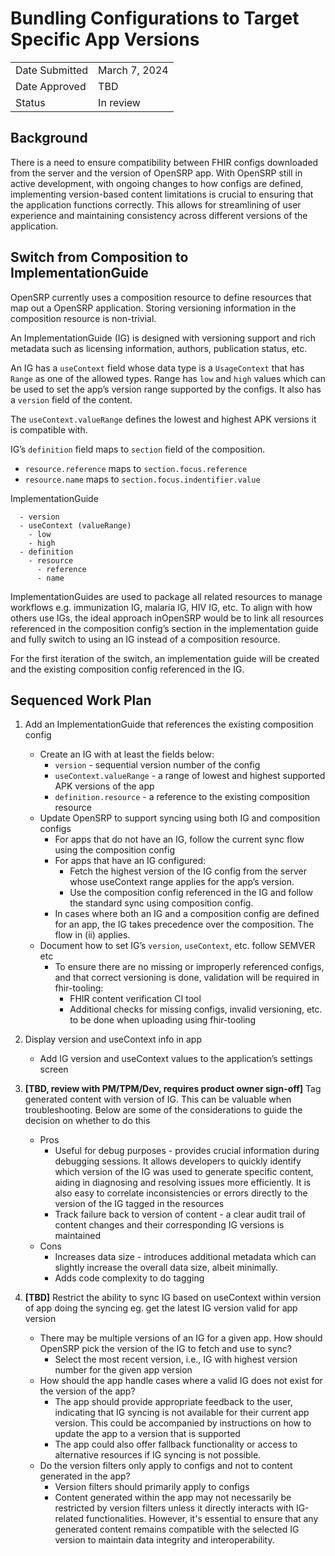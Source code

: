 # Bundling Configurations to Target Specific App Versions

|||
---|---
Date Submitted | March 7, 2024
Date Approved | TBD
Status | In review

## Background

There is a need to ensure compatibility between FHIR configs downloaded from the server and the version of OpenSRP app. With OpenSRP still in active development, with ongoing changes to how configs are defined, implementing version-based content limitations is crucial to ensuring that the application functions correctly. This allows for streamlining of user experience and maintaining consistency across different versions of the application.

## Switch from Composition to ImplementationGuide

OpenSRP currently uses a composition resource to define resources that map out a OpenSRP application. Storing versioning information in the composition resource is non-trivial.

An ImplementationGuide (IG) is designed with versioning support and rich metadata such as licensing information, authors, publication status, etc.

An IG has a `useContext` field whose data type is a `UsageContext` that has `Range` as one of the allowed types. Range has `low` and `high` values which can be used to set the app’s version range supported by the configs. It also has a `version` field of the content.

The `useContext.valueRange` defines the lowest and highest APK versions it is compatible with.

IG’s `definition` field maps to `section` field of the composition.

* `resource.reference` maps to `section.focus.reference`
* `resource.name` maps to `section.focus.indentifier.value`

ImplementationGuide

```
  - version
  - useContext (valueRange)
    - low
    - high
  - definition
    - resource
      - reference
      - name
```

ImplementationGuides are used to package all related resources to manage workflows e.g. immunization IG, malaria IG, HIV IG, etc. To align with how others use IGs, the ideal approach inOpenSRP would be to link all resources referenced in the composition config’s section in the implementation guide and fully switch to using an IG instead of a composition resource. 

For the first iteration of the switch, an implementation guide will be created and the existing composition config referenced in the IG.

## Sequenced Work Plan

1. Add an ImplementationGuide that references the existing composition config
    * Create an IG with at least the fields below:
        * `version` - sequential version number of the config
        * `useContext.valueRange` - a range of lowest and highest supported APK versions of the app
        * `definition.resource` - a reference to the existing composition resource
    * Update OpenSRP to support syncing using both IG and composition configs
        * For apps that do not have an IG, follow the current sync flow using the composition config
        * For apps that have an IG configured:
            * Fetch the highest version of the IG config from the server whose useContext range applies for the app’s version.
            * Use the composition config referenced in the IG and follow the standard sync using composition config.
        * In cases where both an IG and a composition config are defined for an app, the IG takes precedence over the composition. The flow in (ii) applies.
    * Document how to set IG’s `version`, `useContext`, etc. follow SEMVER etc
        * To ensure there are no missing or improperly referenced configs, and that correct versioning is done, validation will be required in fhir-tooling:
            * FHIR content verification CI tool
            * Additional checks for missing configs, invalid versioning, etc. to be done when uploading using fhir-tooling

2. Display version and useContext info in app
    * Add IG version and useContext values to the application’s settings screen

3. **[TBD, review with PM/TPM/Dev, requires product owner sign-off]** Tag generated content with version of IG. This can be valuable when troubleshooting. Below are some of the considerations to guide the decision on whether to do this 
    * Pros
        * Useful for debug purposes - provides crucial information during debugging sessions. It allows developers to quickly identify which version of the IG was used to generate specific content, aiding in diagnosing and resolving issues more efficiently. It is also easy to correlate inconsistencies or errors directly to the version of the IG tagged in the resources
        * Track failure back to version of content - a clear audit trail of content changes and their corresponding IG versions is maintained
    * Cons
        * Increases data size - introduces additional metadata which can slightly increase the overall data size, albeit minimally.
        * Adds code complexity to do tagging

4. **[TBD]** Restrict the ability to sync IG based on useContext within version of app doing the syncing eg. get the latest IG version valid for app version
    * There may be multiple versions of an IG for a given app. How should OpenSRP pick the version of the IG to fetch and use to sync?
        * Select the most recent version, i.e., IG with highest version number for the given app version
    * How should the app handle cases where a valid IG does not exist for the version of the app?
        * The app should provide appropriate feedback to the user, indicating that IG syncing is not available for their current app version. This could be accompanied by instructions on how to update the app to a version that is supported
        * The app could also offer fallback functionality or access to alternative resources if IG syncing is not possible.
    * Do the version filters only apply to configs and not to content generated in the app?
        * Version filters should primarily apply to configs
        * Content generated within the app may not necessarily be restricted by version filters unless it directly interacts with IG-related functionalities. However, it's essential to ensure that any generated content remains compatible with the selected IG version to maintain data integrity and interoperability.

